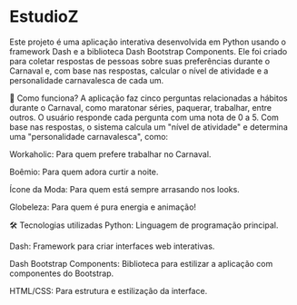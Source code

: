# EstudioZ

Este projeto é uma aplicação interativa desenvolvida em Python usando o framework Dash e a biblioteca Dash Bootstrap Components. Ele foi criado para coletar respostas de pessoas sobre suas preferências durante o Carnaval e, com base nas respostas, calcular o nível de atividade e a personalidade carnavalesca de cada um.

🚀 Como funciona?
A aplicação faz cinco perguntas relacionadas a hábitos durante o Carnaval, como maratonar séries, paquerar, trabalhar, entre outros. O usuário responde cada pergunta com uma nota de 0 a 5. Com base nas respostas, o sistema calcula um "nível de atividade" e determina uma "personalidade carnavalesca", como:

Workaholic: Para quem prefere trabalhar no Carnaval.

Boêmio: Para quem adora curtir a noite.

Ícone da Moda: Para quem está sempre arrasando nos looks.

Globeleza: Para quem é pura energia e animação!

🛠️ Tecnologias utilizadas
Python: Linguagem de programação principal.

Dash: Framework para criar interfaces web interativas.

Dash Bootstrap Components: Biblioteca para estilizar a aplicação com componentes do Bootstrap.

HTML/CSS: Para estrutura e estilização da interface.

